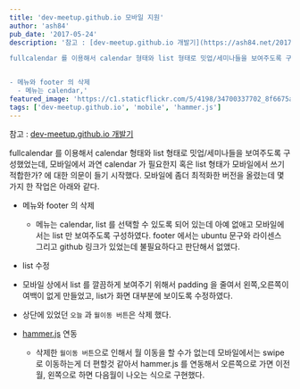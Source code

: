 ```yaml
---
title: 'dev-meetup.github.io 모바일 지원'
author: 'ash84'
pub_date: '2017-05-24'
description: '참고 : [dev-meetup.github.io 개발기](https://ash84.net/2017/03/28/dev-meetup-github-io/)

fullcalendar 를 이용해서 calendar 형태와 list 형태로 밋업/세미나들을 보여주도록 구성했었는데, 모바일에서 과연 calendar 가 필요한지 혹은 list 형태가 모바일에서 쓰기 적합한가? 에 대한 의문이 들기 시작했다. 모바일에 좀더 최적화한 버전을 올렸는데 몇가지 한 작업은 아래와 같다. 


- 메뉴와 footer 의 삭제 
  - 메뉴는 calendar,'
featured_image: 'https://c1.staticflickr.com/5/4198/34700337702_8f6675a01d_b.jpg'
tags: ['dev-meetup.github.io', 'mobile', 'hammer.js']
---
```


참고 : [dev-meetup.github.io 개발기](https://ash84.net/2017/03/28/dev-meetup-github-io/)

fullcalendar 를 이용해서 calendar 형태와 list 형태로 밋업/세미나들을 보여주도록 구성했었는데, 모바일에서 과연 calendar 가 필요한지 혹은 list 형태가 모바일에서 쓰기 적합한가? 에 대한 의문이 들기 시작했다. 모바일에 좀더 최적화한 버전을 올렸는데 몇가지 한 작업은 아래와 같다. 


- 메뉴와 footer 의 삭제 
  - 메뉴는 calendar, list 를 선택할 수 있도록 되어 있는데 아예 없애고 모바일에서는 list 만 보여주도록 구성하였다. footer 에서는 ubuntu 문구와 라이센스 그리고 github 링크가 있었는데 불필요하다고 판단해서 없앴다. 

- list 수정 
 - 모바일 상에서 list 를 깔끔하게 보여주기 위해서 padding 을 줄여서 왼쪽,오른쪽이 여백이 없게 만들었고, list가 화면 대부분에 보이도록 수정하였다. 

 - 상단에 있었던 `오늘` 과 `월이동 버튼`은 삭제 했다. 

- [hammer.js](http://hammerjs.github.io) 연동
  - 삭제한 `월이동 버튼`으로 인해서 월 이동을 할 수가 없는데 모바일에서는 swipe 로 이동하는게 더 편할것 같아서 hammer.js 를 연동해서 오른쪽으로 가면 이전월, 왼쪽으로 하면 다음월이 나오는 식으로 구현했다. 





